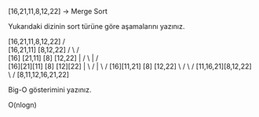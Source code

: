 [16,21,11,8,12,22] -> Merge Sort

Yukarıdaki dizinin sort türüne göre aşamalarını yazınız.

 [16,21,11,8,12,22]
        /   \
[16,21,11] [8,12,22]
    / \        / \
[16] [21,11] [8] [12,22]
  |    / \    |    /  \
[16][21][11] [8] [12][22]
  |   \ /     |    \ /
[16][11,21]  [8] [12,22]
   \  /        \  /
 [11,16,21][8,12,22]
         \  /
  [8,11,12,16,21,22]


Big-O gösterimini yazınız.

O(nlogn)
